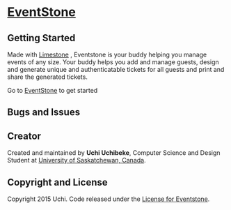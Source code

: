 # [EventStone](http://uchibeke.github.io/eventstone)

## Getting Started
Made with [Limestone](http://web.usask.ca/limestone/) , Eventstone is your buddy helping you manage events of any size. Your buddy helps you add and manage guests, design and generate unique and authenticatable tickets for all guests and print and share the generated tickets.  

Go to [EventStone](http://uchibeke.github.io/eventstone) to get started

## Bugs and Issues

## Creator

Created and maintained by **Uchi Uchibeke**, Computer Science and Design Student at [University of Saskatchewan, Canada](http://www.usask.ca/).

## Copyright and License

Copyright 2015 Uchi. Code released under the [License for Eventstone](http://www.binpress.com/license/view/l/9d1d5647c334348a9d72d20a8a55a791).
